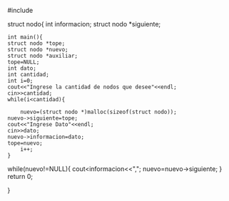 #include <iostream>

struct nodo{
	int informacion;
	struct nodo *siguiente;
	
	int main(){
	struct nodo *tope;
	struct nodo *nuevo;
	struct nodo *auxiliar;
	tope=NULL;
	int dato;
	int cantidad;
	int i=0;
	cout<<"Ingrese la cantidad de nodos que desee"<<endl;
	cin>>cantidad;
	while(i<cantidad){

		nuevo=(struct nodo *)malloc(sizeof(struct nodo));
	nuevo->siguiente=tope;
	cout<<"Ingrese Dato"<<endl;
	cin>>dato;
	nuevo->informacion=dato;
	tope=nuevo;
		i++;
	}
while(nuevo!=NULL){
	cout<<nuevo->informacion<<",";
	nuevo=nuevo->siguiente;
}
	return 0;

}
